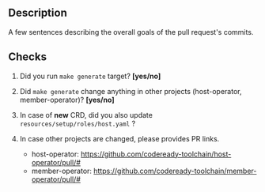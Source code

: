 ## Description
A few sentences describing the overall goals of the pull request's commits.

## Checks
1. Did you run `make generate` target? **[yes/no]**

2. Did `make generate` change anything in other projects (host-operator, member-operator)? **[yes/no]**

3. In case of **new** CRD, did you also update `resources/setup/roles/host.yaml` ?

4. In case other projects are changed, please provides PR links.
    - host-operator: https://github.com/codeready-toolchain/host-operator/pull/#
    - member-operator: https://github.com/codeready-toolchain/member-operator/pull/#
